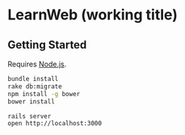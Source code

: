 # LearnWeb (working title)

## Getting Started

Requires [Node.js](http://nodejs.org/).

```bash
bundle install
rake db:migrate
npm install -g bower
bower install

rails server
open http://localhost:3000
```
